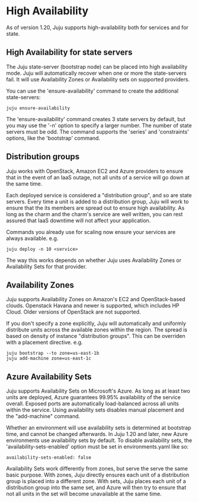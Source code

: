 # High Availability
As of version 1.20, Juju supports high-availability both for services and for
state.

## High Availability for state servers

The Juju state-server (bootstrap node) can be placed into high availability
mode. Juju will automatically recover when one or more the state-servers fail.
It will use Availability Zones or Availability sets on supported providers.

You can use the 'ensure-availability' command to create the additional
state-servers:

    juju ensure-availability

The 'ensure-availability' command creates 3 state servers by default, but you
may use the '-n' option to specify a larger number. The number of state servers
must be odd. The command supports the 'series' and 'constraints' options, like
the 'bootstrap' command.


## Distribution groups
Juju works with OpenStack, Amazon EC2 and Azure providers to ensure that in
the event of an IaaS outage, not all units of a service will go down at the
same time.

Each deployed service is considered a "distribution group", and so are state
servers.  Every time a unit is added to a distribution group, Juju will work to
ensure that the its members are spread out to ensure high availability.  As
long as the charm and the charm's service are well written, you can rest
assured that IaaS downtime will not affect your application.

Commands you already use for scaling now ensure your services are always
available. e.g.

    juju deploy -n 10 <service>

The way this works depends on whether Juju uses Availability Zones or
Availability Sets for that provider.

## Availability Zones

Juju supports Availability Zones on Amazon's EC2 and OpenStack-based clouds.
Openstack Havana and newer is supported, which includes HP Cloud. Older
versions of OpenStack are not supported.

If you don't specify a zone explicitly, Juju will automatically and uniformly
distribute units across the available zones within the region.  The spread is
based on density of instance "distribution groups".  This can be overriden with
a placement directive.  e.g.

    juju bootstrap --to zone=us-east-1b
    juju add-machine zone=us-east-1c


## Azure Availability Sets

Juju supports Availability Sets on Microsoft's Azure.
As long as at least two units are deployed, Azure guarantees 99.95%
availability of the service overall.  Exposed ports are automatically
load-balanced across all units within the service.  Using availability sets
disables manual placement and the "add-machine" command.

Whether an environment will use availability sets is determined at bootstrap
time, and cannot be changed afterwards.  In Juju 1.20 and later, new Azure
environments use availability sets by default. To disable availability sets,
the 'availability-sets-enabled' option must be set in environments.yaml like
so:

    availability-sets-enabled: false


Availability Sets work differently from zones, but serve the serve the same
basic purpose.  With zones, Juju directly ensures each unit of a distribution
group is placed into a different zone.  With sets, Juju places each unit of a
distribution group into the same set, and Azure will then try to ensure that
not all units in the set will become unavailable at the same time.
